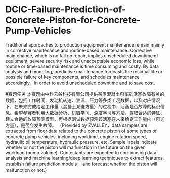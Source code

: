 # DCIC-Failure-Prediction-of-Concrete-Piston-for-Concrete-Pump-Vehicles
Traditional approaches to production equipment maintenance remain mainly in corrective maintenance and routine-based maintenance. Corrective maintenance, which is no fail no repair, implies unscheduled downtime of equipment, severe security risk and unacceptable economic loss, while routine or time-based maintenance is time consuming and costly. By data analysis and modeling, predictive maintenance forecasts the residual life or possible failure of key components, and schedules maintenance accordingly，in order to avoid unscheduled downtime and to save cost.


#赛题任务
本赛题由中科云谷科技有限公司提供某类混凝土泵车砼活塞故障有关的数据，包括工作时间、发动机转速、油温、压力等多类工况数据，以及对应情况下，在未来完成给定工作量（混凝土泵送方量）的过程中，活塞是否故障的标识信息。希望参赛者利用大数据分析、机器学习、深度学习等方法，提取合适的特征、建立合适的故障预测模型，再根据测试数据预测该活塞在未来给定工作量内（泵送方量），是否会发生故障。
（Provided by ZVALLEY，data samples are extracted from floor data related to the concrete piston of some types of concrete pump vehicles, including worktime, engine rotation speed, hydraulic oil temperature, hydraulic pressure, etc. Sample labels indicate whether or not the piston will malfunction in the future on the given workload (pump volume). Contestants are expected to combine big data analysis and machine learning/deep learning techniques to extract features, establish failure prediction models， and forecast whether the piston will malfunction or not.）

